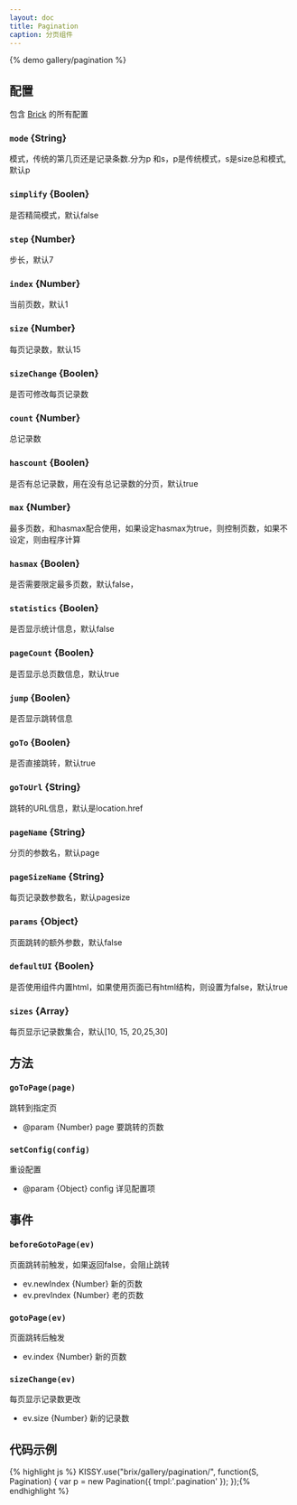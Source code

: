 ```yaml
---
layout: doc
title: Pagination
caption: 分页组件
---
```


{% demo gallery/pagination %}

## 配置

包含 [Brick](/brix/core/brick) 的所有配置

### `mode` {String}

模式，传统的第几页还是记录条数.分为p 和s，p是传统模式，s是size总和模式,默认p

### `simplify` {Boolen}

是否精简模式，默认false

### `step` {Number}

步长，默认7

### `index` {Number}

当前页数，默认1

### `size` {Number}

每页记录数，默认15

### `sizeChange` {Boolen}

是否可修改每页记录数

### `count` {Number}

总记录数

### `hascount` {Boolen}

是否有总记录数，用在没有总记录数的分页，默认true

### `max` {Number}

最多页数，和hasmax配合使用，如果设定hasmax为true，则控制页数，如果不设定，则由程序计算

### `hasmax` {Boolen}

是否需要限定最多页数，默认false，

### `statistics` {Boolen}

是否显示统计信息，默认false

### `pageCount` {Boolen}

是否显示总页数信息，默认true

### `jump` {Boolen}

是否显示跳转信息

### `goTo` {Boolen}

是否直接跳转，默认true

### `goToUrl` {String}

跳转的URL信息，默认是location.href

### `pageName` {String}

分页的参数名，默认page

### `pageSizeName` {String}

每页记录数参数名，默认pagesize

### `params` {Object}

页面跳转的额外参数，默认false

### `defaultUI` {Boolen}

是否使用组件内置html，如果使用页面已有html结构，则设置为false，默认true

### `sizes` {Array}

每页显示记录数集合，默认[10, 15, 20,25,30]

## 方法

### `goToPage(page)`

跳转到指定页

* @param  {Number} page 要跳转的页数


### `setConfig(config)`

重设配置

* @param  {Object} config 详见配置项


## 事件

### `beforeGotoPage(ev)`

页面跳转前触发，如果返回false，会阻止跳转

* ev.newIndex {Number} 新的页数
* ev.prevIndex {Number} 老的页数

### `gotoPage(ev)`

页面跳转后触发

* ev.index {Number} 新的页数

### `sizeChange(ev)`

每页显示记录数更改

* ev.size {Number} 新的记录数

## 代码示例

{% highlight js %}
KISSY.use("brix/gallery/pagination/", function(S, Pagination) {
    var p = new Pagination({
        tmpl:'.pagination'
    });
});{% endhighlight %}


